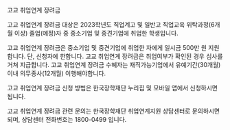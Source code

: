 고교 취업연계 장려금


고교 취업연계 장려금 대상은 2023학년도 직업계고 및 일반고 직업교육 위탁과정(6개월 이상) 졸업(예정)자 중 중소기업 및 중견기업에 취업한 학생입니다.


고교 취업연계 장려금은 중소기업 및 중견기업에 취업한 자에게 일시금 500만 원 지원합니다. 단, 신청자에 한합니다.
고교 취업연계 장려금은 취업여부가 확인된 경우 심사를 거쳐 지급합니다.
고교 취업연계 장려금 수혜자는 재직가능기업에서 유예기간(30개월) 이내 의무종사(12개월) 이행해야합니다.


고교 취업연계 장려금 신청 방법은 한국장학재단 누리집 및 모바일 앱에서 신청하시면 됩니다.


고교 취업연계 장려금 관련 문의는 한국장학재단 취업연계지원 상담센터로 문의하시면 되며, 상담센터 전화번호는 1800-0499 입니다.